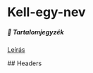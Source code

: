 # Kell-egy-nev


##### 📜 Tartalomjegyzék
[Leírás](#headers)  


<a name="headers"/>
## Headers
</a>


